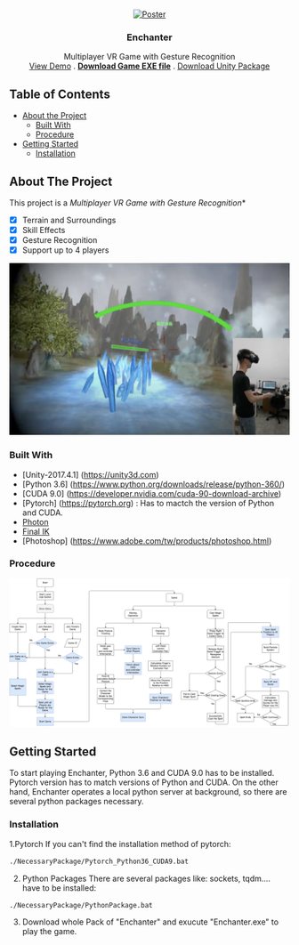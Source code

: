 <!-- PROJECT LOGO -->
<br />
<p align="center">
  <a href="https://github.com/PKhuang-TW/Enchanter/blob/master/imgs/poster.png">
    <img src="imgs/poster.png" alt="Poster" width="500">
  </a>

  <h3 align="center">Enchanter</h3>

  <p align="center">
    Multiplayer VR Game with Gesture Recognition
    <br />
    <a href="https://www.youtube.com/watch?v=ky6uT86vLYI&t">View Demo</a>
    .
    <a href="https://github.com/PKhuang-TW/Enchanter"><strong>Download Game EXE file</strong></a>
    .
    <a href="https://github.com/PKhuang-TW/Enchanter.unitypackage">Download Unity Package</a>
  </p>
</p>


<!-- TABLE OF CONTENTS -->
## Table of Contents

* [About the Project](#about-the-project)
  * [Built With](#built-with)
  * [Procedure](#procedure)
* [Getting Started](#getting-started)
  * [Installation](#installation)



<!-- ABOUT THE PROJECT -->
## About The Project

This project is a *Multiplayer VR Game with Gesture Recognition**

- [x] Terrain and Surroundings
- [x] Skill Effects
- [x] Gesture Recognition
- [x] Support up to 4 players

![Screen Shot](https://github.com/PKhuang-TW/Enchanter/blob/master/imgs/ScreenShot.png)


### Built With

* [Unity-2017.4.1] (https://unity3d.com)
* [Python 3.6] (https://www.python.org/downloads/release/python-360/)
* [CUDA 9.0] (https://developer.nvidia.com/cuda-90-download-archive)
* [Pytorch] (https://pytorch.org) : Has to mactch the version of Python and CUDA.
* [Photon](https://www.photonengine.com/zh-TW/Photon)
* [Final IK](https://assetstore.unity.com/packages/tools/animation/final-ik-14290?gclid=Cj0KCQjwufn8BRCwARIsAKzP6967iMRUnoCr9pBa3LgBCQehINS8GzqnlY0Hh_iXk-BvSXZcUF8JLt4aAlIDEALw_wcB)
* [Photoshop] (https://www.adobe.com/tw/products/photoshop.html)

### Procedure
![Procedure](https://github.com/PKhuang-TW/Enchanter/blob/master/imgs/procedure.png)

<!-- GETTING STARTED -->
## Getting Started

To start playing Enchanter, Python 3.6 and CUDA 9.0 has to be installed. Pytorch version has to match versions of Python and CUDA. On the other hand, Enchanter operates a local python server at background, so there are several python packages necessary.

### Installation

1.Pytorch
If you can't find the installation method of pytorch:
```sh
./NecessaryPackage/Pytorch_Python36_CUDA9.bat
```
2. Python Packages
There are several packages like: sockets, tqdm.... have to be installed:
```sh
./NecessaryPackage/PythonPackage.bat
```
3. Download whole Pack of "Enchanter" and exucute "Enchanter.exe" to play the game.
